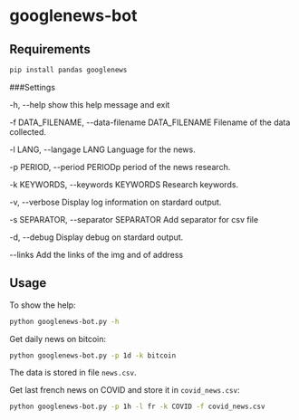 # googlenews-bot

## Requirements

```bash 
pip install pandas googlenews
```

###Settings

-h, --help            show this help message and exit

  -f DATA_FILENAME, --data-filename DATA_FILENAME Filename of the data collected.
			
  -l LANG, --langage LANG Language for the news.
			
  -p PERIOD, --period PERIODp period of the news research.
			
  -k KEYWORDS, --keywords KEYWORDS  Research keywords.
			
  -v, --verbose         Display log information on stardard output.
  
  -s SEPARATOR, --separator SEPARATOR Add separator for csv file
			
  -d, --debug           Display debug on stardard output.
  
  --links               Add the links of the img and of address

## Usage

To show the help:
```bash 
python googlenews-bot.py -h
```

Get daily news on bitcoin:
```bash 
python googlenews-bot.py -p 1d -k bitcoin
```
The data is stored in file `news.csv`.

Get last french news on COVID and store it in `covid_news.csv`:
```bash 
python googlenews-bot.py -p 1h -l fr -k COVID -f covid_news.csv
```

